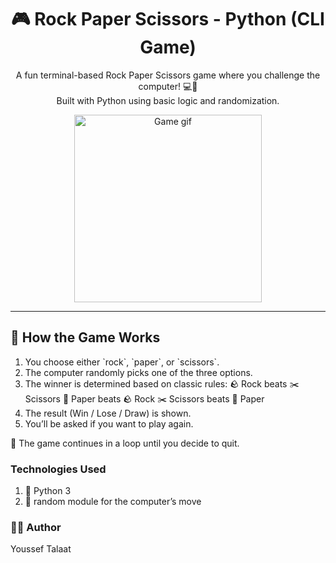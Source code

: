 
<h1 align="center">🎮 Rock Paper Scissors - Python (CLI Game)</h1>

<p align="center">
  A fun terminal-based Rock Paper Scissors game where you challenge the
  computer! 💻🎲<br />
  Built with Python using basic logic and randomization.
</p>

<p align="center">
  <img
    src="https://media.giphy.com/media/13HgwGsXF0aiGY/giphy.gif"
    width="300"
    alt="Game gif"
  />
</p>

---

<h2>🧠 How the Game Works</h2>
<ol>
  <li> You choose either `rock`, `paper`, or `scissors`.</li>
  <li> The computer randomly picks one of the three options.</li>
  <li>
     The winner is determined based on classic rules: 
     🪨 Rock beats ✂️Scissors  
    📄 Paper beats 🪨 Rock 
    ✂️ Scissors beats 📄 Paper
  </li>
  <li> The result (Win / Lose / Draw) is shown.</li>
  <li> You’ll be asked if you want to play again.</li>
</ol>

<p>🔁 The game continues in a loop until you decide to quit.</p>

<h3>Technologies Used</h3>
<ol>
  <li>🐍 Python 3</li>
  <li>🎲 random module for the computer’s move</li>
</ol>

<h3>👨‍💻 Author</h3>
<p>Youssef Talaat</p>

